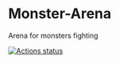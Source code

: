 # Monster-Arena
Arena for monsters fighting

[![Actions status](https://github.com/Morkebla/Monster-Arena/actions/workflows/main.yml/badge.svg)](https://github.com/Morkebla/Monster-Arena/actions/workflows/main.yml)

